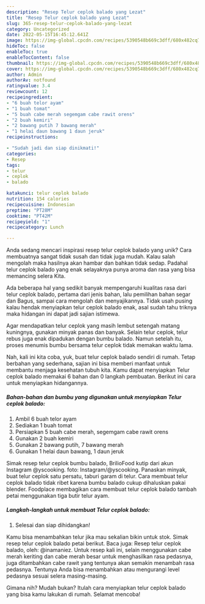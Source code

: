 ```yaml
---
description: "Resep Telur ceplok balado yang Lezat"
title: "Resep Telur ceplok balado yang Lezat"
slug: 365-resep-telur-ceplok-balado-yang-lezat
category: Uncategorized
date: 2022-05-15T16:45:12.641Z
image: https://img-global.cpcdn.com/recipes/5390548b669c3dff/680x482cq70/telur-ceplok-balado-foto-resep-utama.jpg
hideToc: false
enableToc: true
enableTocContent: false
thumbnail: https://img-global.cpcdn.com/recipes/5390548b669c3dff/680x482cq70/telur-ceplok-balado-foto-resep-utama.jpg
cover: https://img-global.cpcdn.com/recipes/5390548b669c3dff/680x482cq70/telur-ceplok-balado-foto-resep-utama.jpg
author: Admin
authorAv: notfound
ratingvalue: 3.4
reviewcount: 12
recipeingredient:
- "6 buah telor ayam"
- "1 buah tomat"
- "5 buah cabe merah segemgam cabe rawit orens"
- "2 buah kemiri"
- "2 bawang putih 7 bawang merah"
- "1 helai daun bawang 1 daun jeruk"
recipeinstructions:

- "Sudah jadi dan siap dinikmati!"
categories:
- Resep
tags:
- telur
- ceplok
- balado

katakunci: telur ceplok balado 
nutrition: 154 calories
recipecuisine: Indonesian
preptime: "PT28M"
cooktime: "PT42M"
recipeyield: "1"
recipecategory: Lunch

---
```





Anda sedang mencari inspirasi resep telur ceplok balado yang unik? Cara membuatnya sangat tidak susah dan tidak juga mudah. Kalau salah mengolah maka hasilnya akan hambar dan bahkan tidak sedap. Padahal telur ceplok balado yang enak selayaknya punya aroma dan rasa yang bisa memancing selera Kita.





Ada beberapa hal yang sedikit banyak mempengaruhi kualitas rasa dari telur ceplok balado, pertama dari jenis bahan, lalu pemilihan bahan segar dan Bagus, sampai cara mengolah dan menyajikannya. Tidak usah pusing kalau hendak menyiapkan telur ceplok balado enak,      asal sudah tahu triknya maka hidangan ini dapat jadi sajian istimewa.














Agar mendapatkan telur ceplok yang masih lembut setengah matang kuningnya, gunakan minyak panas dan banyak. Selain telur ceplok, telur rebus juga enak dipadukan dengan bumbu balado. Namun setelah itu, proses menumis bumbu bersama telur ceplok tidak memakan waktu lama.






Nah, kali ini kita coba, yuk, buat telur ceplok balado sendiri di rumah. Tetap berbahan yang sederhana, sajian ini bisa memberi manfaat untuk membantu menjaga kesehatan tubuh kita. Kamu dapat menyiapkan Telur ceplok balado memakai 6 bahan dan 0 langkah pembuatan. Berikut ini cara untuk menyiapkan hidangannya.

<!--inarticleads1-->

##### Bahan-bahan dan bumbu yang digunakan untuk menyiapkan Telur ceplok balado:

1. Ambil 6 buah telor ayam
1. Sediakan 1 buah tomat
1. Persiapkan 5 buah cabe merah, segemgam cabe rawit orens
1. Gunakan 2 buah kemiri
1. Gunakan 2 bawang putih, 7 bawang merah
1. Gunakan 1 helai daun bawang, 1 daun jeruk


Simak resep telur ceplok bumbu balado, BrilioFood kutip dari akun Instagram @yscooking. foto: Instagram/@yscooking. Panaskan minyak, buat telur ceplok satu persatu, taburi garam di telur. Cara membuat telur ceplok balado tidak ribet karena bumbu balado cukup dihaluskan pakai blender. Foodplace membagikan cara membuat telur ceplok balado tambah petai menggunakan tiga butir telur ayam. 

<!--inarticleads2-->

##### Langkah-langkah untuk membuat Telur ceplok balado:


1. Selesai dan siap dihidangkan!

Kamu bisa menambahkan telur jika mau sekalian bikin untuk stok. Simak resep telur ceplok balado petai berikut. Baca juga: Resep telur ceplok balado, oleh: @inamaniez. Untuk resep kali ini, selain menggunakan cabe merah keriting dan cabe merah besar untuk menghasilkan rasa pedasnya, juga ditambahkan cabe rawit yang tentunya akan semakin menambah rasa pedasnya. Tentunya Anda bisa menambahkan atau mengurangi level pedasnya sesuai selera masing-masing. 

Gimana nih? Mudah bukan? Itulah cara menyiapkan telur ceplok balado yang bisa kamu lakukan di rumah. Selamat mencoba!

